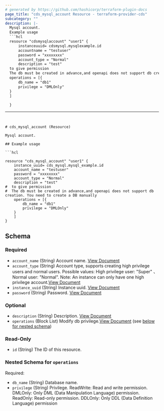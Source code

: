 ```yaml
---
# generated by https://github.com/hashicorp/terraform-plugin-docs
page_title: "cds_mysql_account Resource - terraform-provider-cds"
subcategory: ""
description: |-
  Mysql account.
  Example usage
  ```hcl
  resource "cdsmysqlaccount" "user1" {
      instanceuuid= cdsmysql.mysqlexample.id
      accountname = "testuser"
      password = "xxxxxxxx"
      account_type = "Normal"
      description = "test"
  to give permission
  The db must be created in advance,and openapi does not support db creation. You need to create a DB manually
  operations = [{
      db_name = "db1"
      privilege = "DMLOnly"
  }
  ]
  
  }
  ```
---
```


# cds_mysql_account (Resource)

Mysql account.

## Example usage

```hcl

resource "cds_mysql_account" "user1" {
    instance_uuid= cds_mysql.mysql_example.id
    account_name = "testuser"
    password = "xxxxxxxx"
    account_type = "Normal"
    description = "test"
#  to give permission
#  The db must be created in advance,and openapi does not support db creation. You need to create a DB manually
    operations = [{
        db_name = "db1"
        privilege = "DMLOnly"
    }
    ]
}

```



<!-- schema generated by tfplugindocs -->
## Schema

### Required

- `account_name` (String) Account name. [View Document](https://github.com/capitalonline/openapi/blob/master/MySQL%E6%A6%82%E8%A7%88.md#5createprivilegedaccount)
- `account_type` (String) Account type, supports creating high privilege users and normal users. Possible values: High privilege user: "Super" 、Normal user: "Normal". Note: An instance can only have one high privilege account.[View Document](https://github.com/capitalonline/openapi/blob/master/MySQL%E6%A6%82%E8%A7%88.md#5createprivilegedaccount)
- `instance_uuid` (String) Instance uuid. [View Document](https://github.com/capitalonline/openapi/blob/master/MySQL%E6%A6%82%E8%A7%88.md#5createprivilegedaccount)
- `password` (String) Password. [View Document](https://github.com/capitalonline/openapi/blob/master/MySQL%E6%A6%82%E8%A7%88.md#5createprivilegedaccount)

### Optional

- `description` (String) Description. [View Document](https://github.com/capitalonline/openapi/blob/master/MySQL%E6%A6%82%E8%A7%88.md#5createprivilegedaccount)
- `operations` (Block List) Modify db privilege.[View Document](https://github.com/capitalonline/openapi/blob/master/MySQL%E6%A6%82%E8%A7%88.md#OperationsObj) (see [below for nested schema](#nestedblock--operations))

### Read-Only

- `id` (String) The ID of this resource.

<a id="nestedblock--operations"></a>
### Nested Schema for `operations`

Required:

- `db_name` (String) Database name.
- `privilege` (String) Privilege. ReadWrite: Read and write permission. DMLOnly: Only DML (Data Manipulation Language) permission. ReadOnly: Read-only permission. DDLOnly: Only DDL (Data Definition Language) permission

